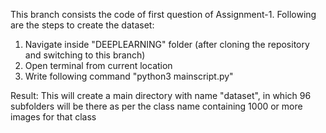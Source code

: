 This branch consists the code of first question of Assignment-1.
Following are the steps to create the dataset:
1) Navigate inside "DEEPLEARNING" folder (after cloning the repository and switching to this branch)
2) Open terminal from current location
3) Write following command "python3 mainscript.py"

Result:
This will create a main directory with name "dataset", in which 96 subfolders will be there as per the class name containing 1000 or more images for that class


